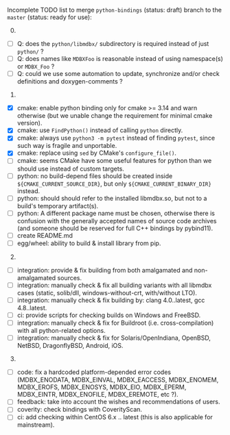 Incomplete TODO list to merge `python-bindings` (status: draft) branch to the `master` (status: ready for use):

0.

 - [ ] Q: does the `python/libmdbx/` subdirectory is required instead of just `python/` ?
 - [ ] Q: does names like  `MDBXFoo` is reasonable instead of using namespace(s) or `MDBX_Foo` ?
 - [ ] Q: could we use some automation to update, synchronize and/or check definitions and doxygen-comments ?

1.

 - [x] cmake: enable python binding only for cmake >= 3.14 and warn otherwise (but we unable change the requirement for minimal cmake version).
 - [x] cmake: use `FindPython()` instead of calling `python` directly.
 - [x] cmake: always use `python3 -m pytest` instead of finding `pytest`, since such way is fragile and unportable.
 - [x] cmake: replace using `sed` by CMake's `configure_file()`.
 - [ ] cmake: seems CMake have some useful features for python than we should use instead of custom targets.
 - [ ] python: no build-depend files should be created inside `${CMAKE_CURRENT_SOURCE_DIR}`, but only `${CMAKE_CURRENT_BINARY_DIR}` instead.
 - [ ] python: should should refer to the installed libmdbx.so, but not to a build's temporary artifact(s).
 - [ ] python: A different package name must be chosen, otherwise there is confusion with the generally accepted names of source code archives (and someone should be reserved for full C++ bindings by pybind11).
 - [ ] create README.md
 - [ ] egg/wheel: ability to build & install library from pip.

2.

 - [ ] integration: provide & fix building from both amalgamated and non-amalgamated sources.
 - [ ] integration: manually check & fix all building variants with all libmdbx cases (static, solib/dll, windows-without-crt, with/without LTO).
 - [ ] integration: manually check & fix building by: clang 4.0..latest, gcc 4.8..latest.
 - [ ] ci: provide scripts for checking builds on Windows and FreeBSD.
 - [ ] integration: manually check & fix for Buildroot (i.e. cross-compilation) with all python-related options.
 - [ ] integration: manually check & fix for Solaris/OpenIndiana, OpenBSD, NetBSD, DragonflyBSD, Android, iOS.

3.

 - [ ] code: fix a hardcoded platform-depended error codes (MDBX_ENODATA, MDBX_EINVAL, MDBX_EACCESS, MDBX_ENOMEM, MDBX_EROFS, MDBX_ENOSYS, MDBX_EIO, MDBX_EPERM, MDBX_EINTR, MDBX_ENOFILE, MDBX_EREMOTE, etc ?).
 - [ ] feedback: take into account the wishes and recommendations of users.
 - [ ] coverity: check bindings with CoverityScan.
 - [ ] ci: add checking within CentOS 6.x .. latest (this is also applicable for mainstream).